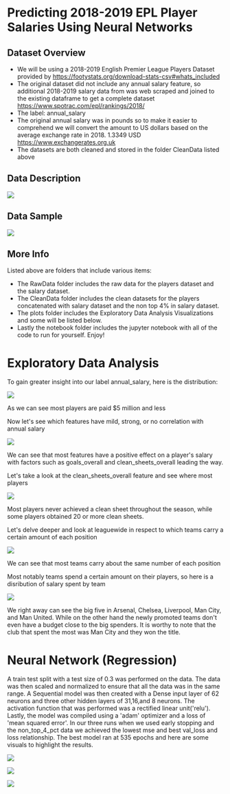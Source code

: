 # Predicting 2018-2019 EPL Player Salaries Using Neural Networks

## Dataset Overview
* We will be using a 2018-2019 English Premier League Players Dataset provided by https://footystats.org/download-stats-csv#whats_included
* The original dataset did not include any annual salary feature, so additional 2018-2019 salary data from was web scraped and joined to the existing dataframe to get a complete dataset https://www.spotrac.com/epl/rankings/2018/
* The label: annual_salary
* The original annual salary was in pounds so to make it easier to comprehend we will convert the amount to US dollars based on the average exchange rate in 2018. 1.3349 USD https://www.exchangerates.org.uk
* The datasets are both cleaned and stored in the folder CleanData listed above 

## Data Description
![](images/Data_Overview.png)

## Data Sample
![](images/dataframe_head.png)

## More Info
Listed above are folders that include various items: 
* The RawData folder includes the raw data for the players dataset and the salary dataset. 
* The CleanData folder includes the clean datasets for the players concatenated with salary dataset and the non top 4% in salary dataset. 
* The plots folder includes the Exploratory Data Analysis Visualizations and some will be listed below. 
* Lastly the notebook folder includes the jupyter notebook with all of the code to run for yourself. Enjoy!

# Exploratory Data Analysis

To gain greater insight into our label annual_salary, here is the distribution: 

![](plots/annual_salary_dist.png)

As we can see most players are paid $5 million and less




Now let's see which features have mild, strong, or no correlation with annual salary

![](plots/correlation_heatmap.png)

We can see that most features have a positive effect on a player's salary with factors such as goals_overall and clean_sheets_overall leading the way.




Let's take a look at the clean_sheets_overall feature and see where most players

![](plots/clean_sheets_count.png)

Most players never achieved a clean sheet throughout the season, while some players obtained 20 or more clean sheets.




Let's delve deeper and look at leaguewide in respect to which teams carry a certain amount of each position

![](plots/position_team_distribution.png)

We can see that most teams carry about the same number of each position




Most notably teams spend a certain amount on their players, so here is a disribution of salary spent by team

![](plots/salary_spent_team.png)

We right away can see the big five in Arsenal, Chelsea, Liverpool, Man City, and Man United. While on the other hand the newly promoted teams don't even have a budget close to the big spenders. It is worthy to note that the club that spent the most was Man City and they won the title. 




# Neural Network (Regression)

A train test split with a test size of 0.3 was performed on the data. The data was then scaled and normalized to ensure that all the data was in the same range. A Sequential model was then created with a Dense input layer of 62 neurons and three other hidden layers of 31,16,and 8 neurons. The activation function that was performed was a rectified linear unit('relu'). Lastly, the model was compiled using a 'adam' optimizer and a loss of 'mean squared error'. In our three runs when we used early stopping and the non_top_4_pct data we achieved the lowest mse and best val_loss and loss relationship. The best model ran at 535 epochs and here are some visuals to highlight the results.



![](neural_network_plots/loss_val_loss_third.png)




![](neural_network_plots/actual_predictions_third.png)




![](neural_network_plots/distplot_error_third.png)




